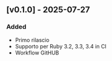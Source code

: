 ## [v0.1.0] - 2025-07-27
### Added
- Primo rilascio
- Supporto per Ruby 3.2, 3.3, 3.4 in CI
- Workflow GitHUB
